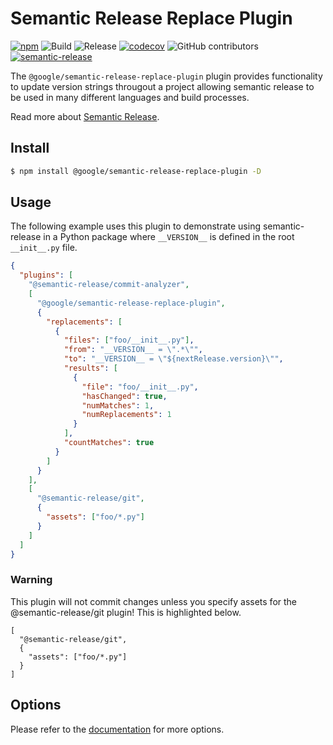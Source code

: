 # Semantic Release Replace Plugin

[![npm](https://img.shields.io/npm/v/@google/semantic-release-replace-plugin)](https://www.npmjs.com/package/@google/semantic-release-replace-plugin)
![Build](https://github.com/google/semantic-release-replace-plugin/workflows/Build/badge.svg)
![Release](https://github.com/google/semantic-release-replace-plugin/workflows/Release/badge.svg)
[![codecov](https://codecov.io/gh/google/semantic-release-replace-plugin/branch/master/graph/badge.svg)](https://codecov.io/gh/google/semantic-release-replace-plugin)
![GitHub contributors](https://img.shields.io/github/contributors/google/semantic-release-replace-plugin?color=green)
[![semantic-release](https://img.shields.io/badge/%20%20%F0%9F%93%A6%F0%9F%9A%80-semantic--release-e10079.svg)](https://github.com/semantic-release/semantic-release)

The `@google/semantic-release-replace-plugin` plugin provides functionality to update version strings througout a project allowing semantic release to be used in many different languages and build processes.

Read more about [Semantic Release](https://semantic-release.gitbook.io/).

## Install

```bash
$ npm install @google/semantic-release-replace-plugin -D
```

## Usage

The following example uses this plugin to demonstrate using semantic-release in a Python package where `__VERSION__` is defined in the root `__init__.py` file.

```json
{
  "plugins": [
    "@semantic-release/commit-analyzer",
    [
      "@google/semantic-release-replace-plugin",
      {
        "replacements": [
          {
            "files": ["foo/__init__.py"],
            "from": "__VERSION__ = \".*\"",
            "to": "__VERSION__ = \"${nextRelease.version}\"",
            "results": [
              {
                "file": "foo/__init__.py",
                "hasChanged": true,
                "numMatches": 1,
                "numReplacements": 1
              }
            ],
            "countMatches": true
          }
        ]
      }
    ],
    [
      "@semantic-release/git",
      {
        "assets": ["foo/*.py"]
      }
    ]
  ]
}
```

### Warning

This plugin will not commit changes unless you specify assets for the @semantic-release/git plugin! This is highlighted below.

```
[
  "@semantic-release/git",
  {
    "assets": ["foo/*.py"]
  }
]
```

## Options

Please refer to the [documentation](./docs/README.md) for more options.

